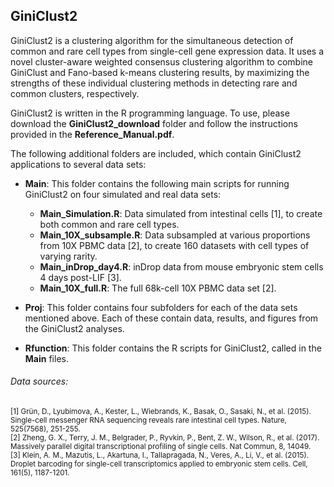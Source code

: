 ## GiniClust2

GiniClust2 is a clustering algorithm for the simultaneous detection of common and rare cell types from single-cell gene expression data.  It uses a novel cluster-aware weighted consensus clustering algorithm to combine GiniClust and Fano-based k-means clustering results, by maximizing the strengths of these individual clustering methods in detecting rare and common clusters, respectively.

GiniClust2 is written in the R programming language.  To use, please download the **GiniClust2\_download** folder and follow the instructions provided in the **Reference\_Manual.pdf**.

The following additional folders are included, which contain GiniClust2 applications to several data sets: 

   - **Main**: This folder contains the following main scripts for running GiniClust2 on four simulated and real data sets:
   
      - **Main_Simulation.R**: Data simulated from intestinal cells [1], to create both common and rare cell types.
      - **Main_10X_subsample.R**: Data subsampled at various proportions from 10X PBMC data [2], to create 160 datasets with cell types of varying rarity.
      - **Main_inDrop_day4.R**: inDrop data from mouse embryonic stem cells 4 days post-LIF [3].
      - **Main_10X_full.R**: The full 68k-cell 10X PBMC data set [2].
      
   - **Proj**: This folder contains four subfolders for each of the data sets mentioned above.  Each of these contain data, results, and figures from the GiniClust2 analyses.
   
   - **Rfunction**: This folder contains the R scripts for GiniClust2, called in the **Main** files.


###### Data sources:<br />
<sub> [1] Grün, D., Lyubimova, A., Kester, L., Wiebrands, K., Basak, O., Sasaki, N., et al. (2015). Single-cell messenger RNA sequencing reveals rare intestinal cell types. Nature, 525(7568), 251-255. <br />
[2] Zheng, G. X., Terry, J. M., Belgrader, P., Ryvkin, P., Bent, Z. W., Wilson, R., et	al. (2017). Massively parallel digital transcriptional profiling of single	cells. Nat Commun, 8, 14049. <br />
[3] Klein, A. M., Mazutis, L., Akartuna, I., Tallapragada, N., Veres, A., Li, V., et al. (2015). Droplet barcoding for single-cell transcriptomics applied to embryonic stem cells. Cell, 161(5), 1187-1201.
